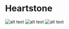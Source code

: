 # Heartstone
![alt text](https://i.imgur.com/BRfzydA.gif)
![alt text](https://i.imgur.com/ANgmrGf.gif)
![alt text](https://i.imgur.com/PEKUl3C.gif)
